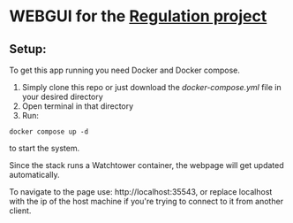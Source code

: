 # WEBGUI for the [Regulation project](https://github.com/otevrro21/Regulation)

## Setup:

To get this app running you need Docker and Docker compose.
1. Simply clone this repo or just download the *docker-compose.yml* file in your desired directory
2. Open terminal in that directory
3. Run:
```
docker compose up -d
```
to start the system.

Since the stack runs a Watchtower container, the webpage will get updated automatically.

To navigate to the page use: http://localhost:35543, or replace localhost with the ip of the host machine if you're trying to connect to it from another client.
